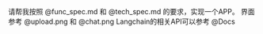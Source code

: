 请帮我按照 @func_spec.md 和 @tech_spec.md 的要求，实现一个APP。 
界面参考 @upload.png 和 @chat.png
Langchain的相关API可以参考 @Docs